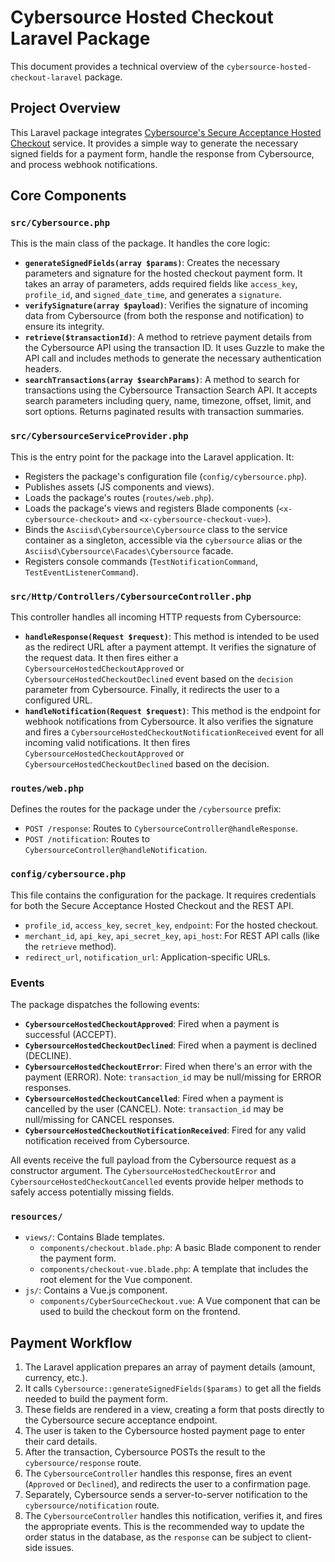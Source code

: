 # Cybersource Hosted Checkout Laravel Package

This document provides a technical overview of the `cybersource-hosted-checkout-laravel` package.

## Project Overview

This Laravel package integrates [Cybersource's Secure Acceptance Hosted Checkout](https://www.cybersource.com/products/payment_security/secure_acceptance_hosted_checkout/) service. It provides a simple way to generate the necessary signed fields for a payment form, handle the response from Cybersource, and process webhook notifications.

## Core Components

### `src/Cybersource.php`

This is the main class of the package. It handles the core logic:

- **`generateSignedFields(array $params)`**: Creates the necessary parameters and signature for the hosted checkout payment form. It takes an array of parameters, adds required fields like `access_key`, `profile_id`, and `signed_date_time`, and generates a `signature`.
- **`verifySignature(array $payload)`**: Verifies the signature of incoming data from Cybersource (from both the response and notification) to ensure its integrity.
- **`retrieve($transactionId)`**: A method to retrieve payment details from the Cybersource API using the transaction ID. It uses Guzzle to make the API call and includes methods to generate the necessary authentication headers.
- **`searchTransactions(array $searchParams)`**: A method to search for transactions using the Cybersource Transaction Search API. It accepts search parameters including query, name, timezone, offset, limit, and sort options. Returns paginated results with transaction summaries.

### `src/CybersourceServiceProvider.php`

This is the entry point for the package into the Laravel application. It:

- Registers the package's configuration file (`config/cybersource.php`).
- Publishes assets (JS components and views).
- Loads the package's routes (`routes/web.php`).
- Loads the package's views and registers Blade components (`<x-cybersource-checkout>` and `<x-cybersource-checkout-vue>`).
- Binds the `Asciisd\Cybersource\Cybersource` class to the service container as a singleton, accessible via the `cybersource` alias or the `Asciisd\Cybersource\Facades\Cybersource` facade.
- Registers console commands (`TestNotificationCommand`, `TestEventListenerCommand`).

### `src/Http/Controllers/CybersourceController.php`

This controller handles all incoming HTTP requests from Cybersource:

- **`handleResponse(Request $request)`**: This method is intended to be used as the redirect URL after a payment attempt. It verifies the signature of the request data. It then fires either a `CybersourceHostedCheckoutApproved` or `CybersourceHostedCheckoutDeclined` event based on the `decision` parameter from Cybersource. Finally, it redirects the user to a configured URL.
- **`handleNotification(Request $request)`**: This method is the endpoint for webhook notifications from Cybersource. It also verifies the signature and fires a `CybersourceHostedCheckoutNotificationReceived` event for all incoming valid notifications. It then fires `CybersourceHostedCheckoutApproved` or `CybersourceHostedCheckoutDeclined` based on the decision.

### `routes/web.php`

Defines the routes for the package under the `/cybersource` prefix:

- `POST /response`: Routes to `CybersourceController@handleResponse`.
- `POST /notification`: Routes to `CybersourceController@handleNotification`.

### `config/cybersource.php`

This file contains the configuration for the package. It requires credentials for both the Secure Acceptance Hosted Checkout and the REST API.

- `profile_id`, `access_key`, `secret_key`, `endpoint`: For the hosted checkout.
- `merchant_id`, `api_key`, `api_secret_key`, `api_host`: For REST API calls (like the `retrieve` method).
- `redirect_url`, `notification_url`: Application-specific URLs.

### Events

The package dispatches the following events:

- **`CybersourceHostedCheckoutApproved`**: Fired when a payment is successful (ACCEPT).
- **`CybersourceHostedCheckoutDeclined`**: Fired when a payment is declined (DECLINE).
- **`CybersourceHostedCheckoutError`**: Fired when there's an error with the payment (ERROR). Note: `transaction_id` may be null/missing for ERROR responses.
- **`CybersourceHostedCheckoutCancelled`**: Fired when a payment is cancelled by the user (CANCEL). Note: `transaction_id` may be null/missing for CANCEL responses.
- **`CybersourceHostedCheckoutNotificationReceived`**: Fired for any valid notification received from Cybersource.

All events receive the full payload from the Cybersource request as a constructor argument. The `CybersourceHostedCheckoutError` and `CybersourceHostedCheckoutCancelled` events provide helper methods to safely access potentially missing fields.

### `resources/`

- `views/`: Contains Blade templates.
  - `components/checkout.blade.php`: A basic Blade component to render the payment form.
  - `components/checkout-vue.blade.php`: A template that includes the root element for the Vue component.
- `js/`: Contains a Vue.js component.
  - `components/CyberSourceCheckout.vue`: A Vue component that can be used to build the checkout form on the frontend.

## Payment Workflow

1.  The Laravel application prepares an array of payment details (amount, currency, etc.).
2.  It calls `Cybersource::generateSignedFields($params)` to get all the fields needed to build the payment form.
3.  These fields are rendered in a view, creating a form that posts directly to the Cybersource secure acceptance endpoint.
4.  The user is taken to the Cybersource hosted payment page to enter their card details.
5.  After the transaction, Cybersource POSTs the result to the `cybersource/response` route.
6.  The `CybersourceController` handles this response, fires an event (`Approved` or `Declined`), and redirects the user to a confirmation page.
7.  Separately, Cybersource sends a server-to-server notification to the `cybersource/notification` route.
8.  The `CybersourceController` handles this notification, verifies it, and fires the appropriate events. This is the recommended way to update the order status in the database, as the `response` can be subject to client-side issues.
